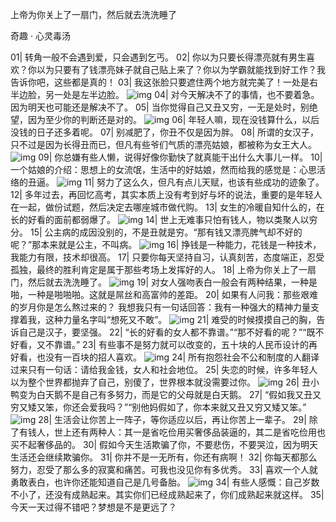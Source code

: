 上帝为你关上了一扇门，然后就去洗洗睡了

奇趣 · 心灵毒汤

01| 转角一般不会遇到爱，只会遇到乞丐。
02| 你以为只要长得漂亮就有男生喜欢？你以为只要有了钱漂亮妹子就自己贴上来了？你以为学霸就能找到好工作？我告诉你吧，这些都是真的！
03| 我这张脸只要遮住两个地方就完美了！一处是右半边脸，另一处是左半边脸。
![img](http://image.uc.cn/n/nav/15/1gp2b88ST-fdy445hEf)
04| 对今天解决不了的事情，也不要着急。因为明天也可能还是解决不了。
05| 当你觉得自己又丑又穷，一无是处时，别绝望，因为至少你的判断还是对的。
![img](http://image.uc.cn/n/nav/15/3nX3788ST-eMn445hTf)
06| 年轻人嘛，现在没钱算什么，以后没钱的日子还多着呢。
07| 别减肥了，你丑不仅是因为胖。
08| 所谓的女汉子，只不过是因为长得丑而已，但凡有些爷们气质的漂亮姑娘，都被称为女王大人。
![img](http://image.uc.cn/n/nav/15/8fT3988ST-eGU445i8f)
09| 你总嫌有些人懒，说得好像你勤快了就真能干出什么大事儿一样。
10| 一个姑娘的介绍：思想上的女流氓，生活中的好姑娘，然而给我的感觉是：心思活络的丑逼。
![img](http://image.uc.cn/n/nav/15/7mq2988ST-eUS445inf)
11| 努力了这么久，但凡有点儿天赋，也该有些成功的迹象了。
12| 多年过去，再回忆高考，其实本质上没有考到好与坏的说法，重要的是年轻人在一起，做份试题，然后决定去哪座城市做代购。
13| 女生的冷暖自知什么的，在长的好看的面前都弱爆了。
![img](http://image.uc.cn/n/nav/15/3CX2788ST-o8w445iDf)
14| 世上无难事只怕有钱人，物以类聚人以穷分。
15| 公主病的成因没别的，不是丑就是穷。“那有钱又漂亮脾气却不好的呢？”那本来就是公主，不叫病。
![img](http://image.uc.cn/n/nav/15/1go2b88ST-f9q445iTf)
16| 挣钱是一种能力，花钱是一种技术，我能力有限，技术却很高。
17| 只要你每天坚持自习，认真刻苦，态度端正，忍受孤独，最终的胜利肯定是属于那些考场上发挥好的人。
18| 上帝为你关上了一扇门，然后就去洗洗睡了。
![img](http://image.uc.cn/n/nav/15/8fT3988ST-eGW445j8f)
19| 对女人强吻表白一般会有两种结果，一种是啪，一种是啪啪啪。这就是屌丝和高富帅的差距。
20| 如果有人问我：那些艰难的岁月你是怎么熬过来的？ 我想我只有一句话回答：我有一种强大的精神力量支撑着我，这种力量名字叫“想死又不敢”。
![img](http://image.uc.cn/n/nav/15/1gp2b88ST-fdB445jpf)
21| 难受的时候摸摸自己的胸，告诉自己是汉子，要坚强。
22| “长的好看的女人都不靠谱。”“那不好看的呢？”“既不好看，又不靠谱。”
23| 有些事不是努力就可以改变的，五十块的人民币设计的再好看，也没有一百块的招人喜欢。
![img](http://image.uc.cn/n/nav/15/7mq2988ST-eUU445jEf)
24| 所有抱怨社会不公和制度的人翻译过来只有一句话：请给我金钱，女人和社会地位。
25| 失恋的时候，许多年轻人以为整个世界都抛弃了自己，别傻了，世界根本就没需要过你。
![img](http://image.uc.cn/n/nav/15/1go2b88ST-f9r445jYf)
26| 丑小鸭变为白天鹅不是自己有多努力，而是它的父母就是白天鹅。
27| “假如我又丑又穷又矮又笨，你还会爱我吗？”“别他妈假如了，你本来就又丑又穷又矮又笨。”
![img](http://image.uc.cn/n/nav/15/3CX2788ST-o8y445kdf)
28| 生活会让你苦上一阵子，等你适应以后，再让你苦上一辈子。
29| 除了有钱人，世上还有两种人：其一是省吃俭用买奢侈品装逼的，其二是省吃俭用也买不起奢侈品的。
30| 假如今天生活欺骗了你，不要悲伤，不要哭泣，因为明天生活还会继续欺骗你。
31| 你并不是一无所有，你还有病啊！
32| 你每天都那么努力，忍受了那么多的寂寞和痛苦。可我也没见你有多优秀。
33| 喜欢一个人就勇敢表白，也许你还能知道自己是几号备胎。
![img](http://image.uc.cn/n/nav/15/7mq2988ST-eUW445l1f)
34| 有些人感慨：自己岁数不小了，还没有成熟起来。其实你们已经成熟起来了，你们成熟起来就这样。
35| 今天一天过得不错吧？梦想是不是更远了？